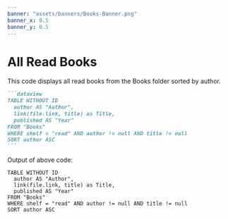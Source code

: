 ```yaml
---
banner: "assets/banners/Books-Banner.png"
banner_x: 0.5
banner_y: 0.5
---
```


# All Read Books

This code displays all read books from the Books folder sorted by author.

````markdown
```dataview
TABLE WITHOUT ID
  author AS "Author",
  link(file.link, title) as Title,
  published AS "Year"
FROM "Books"
WHERE shelf = "read" AND author != null AND title != null
SORT author ASC
```
````

Output of above code:

```dataview
TABLE WITHOUT ID
  author AS "Author",
  link(file.link, title) as Title,
  published AS "Year"
FROM "Books"
WHERE shelf = "read" AND author != null AND title != null
SORT author ASC
```
